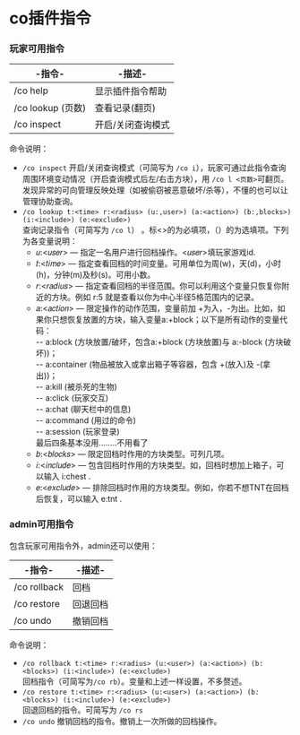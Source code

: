 # co插件指令

### 玩家可用指令

| -指令-            | -描述-      |
| --------------- | --------- |
| /co help        | 显示插件指令帮助  |
| /co lookup (页数) | 查看记录(翻页)  |
| /co inspect     | 开启/关闭查询模式 |

命令说明：

* `/co inspect` 开启/关闭查询模式（可简写为 `/co i`），玩家可通过此指令查询周围环境变动情况（开启查询模式后左/右击方块），用 `/co l <页数>`可翻页。发现异常的可向管理反映处理（如被偷窃被恶意破坏/杀等），不懂的也可以让管理协助查询。
* `/co lookup t:<time> r:<radius> (u:,user>) (a:<action>) (b:,blocks>) (i:<include>) (e:<exclude>)`\
  查询记录指令（可简写为 `/co l`） 。标&lt;&gt;的为必填项，（）的为选填项。下列为各变量说明：
  * 𝑢:&lt;𝑢𝑠𝑒𝑟&gt; — 指定一名用户进行回档操作。&lt;𝑢𝑠𝑒𝑟&gt;填玩家游戏id.
  * 𝑡:&lt;𝑡𝑖𝑚𝑒&gt; — 指定查看回档的时间变量。可用单位为周(w)，天(d)，小时(h)，分钟(m)及秒(s)。可用小数。
  * 𝑟:&lt;𝑟𝑎𝑑𝑖𝑢𝑠&gt; — 指定查看回档的半径范围。你可以利用这个变量只恢复你附近的方块。例如 r:5 就是查看以你为中心半径5格范围内的记录。
  * 𝑎:&lt;𝑎𝑐𝑡𝑖𝑜𝑛&gt; — 限定操作的动作范围，变量前加 +为入，-为出。比如，如果你只想恢复放置的方块，输入变量a:+block；以下是所有动作的变量代码：  
    \-- a:block (方块放置/破坏，包含a:+block (方块放置)与 a:-block (方块破坏))；  
    \-- a:container (物品被放入或拿出箱子等容器，包含 +(放入)及 -(拿出))；  
    \-- a:kill (被杀死的生物)  
    \-- a:click (玩家交互)  
    \-- a:chat (聊天栏中的信息)  
    \-- a:command (用过的命令)  
    \-- a:session (玩家登录)  
    最后四条基本没用........不用看了
  * 𝑏:&lt;𝑏𝑙𝑜𝑐𝑘𝑠&gt; — 限定回档时作用的方块类型。可列几项。
  * 𝑖:&lt;𝑖𝑛𝑐𝑙𝑢𝑑𝑒&gt; — 包含回档时作用的方块类型。如，回档时想加上箱子，可以输入 i:chest .
  * 𝑒:&lt;𝑒𝑥𝑐𝑙𝑢𝑑𝑒&gt; — 排除回档时作用的方块类型。例如，你若不想TNT在回档后恢复，可以输入 e:tnt .

&#x20;

### admin可用指令

包含玩家可用指令外，admin还可以使用：  


| -指令-         | -描述- |
| ------------ | ---- |
| /co rollback | 回档   |
| /co restore  | 回退回档 |
| /co undo     | 撤销回档 |

命令说明：  

* `/co rollback t:<time> r:<radius> (u:<user>) (a:<action>) (b:<blocks>) (i:<include>) (e:<exclude>)`  
  回档指令（可简写为`/co rb`）。变量和上述一样设置，不多赘述。  
* `/co restore t:<time> r:<radius> (u:<user>) (a:<action>) (b:<blocks>) (i:<include>) (e:<exclude>)`  
  回退回档的指令。可简写为 `/co rs`  
* `/co undo` 撤销回档的指令。撤销上一次所做的回档操作。
